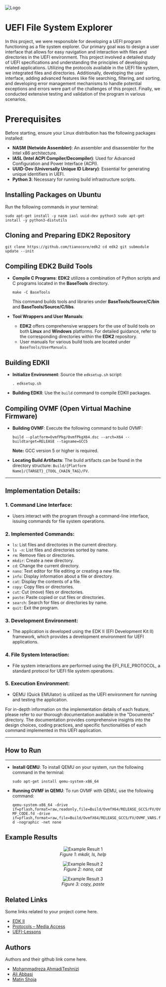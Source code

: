 
![Logo](https://github.com/Sharif-University-ESRLab/Fall2023-uefi-file-system-explorer/assets/59166955/ccd1e642-9594-4861-929e-8e6194769d04)

# UEFI File System Explorer

In this project, we were responsible for developing a UEFI program functioning as a file system explorer. Our primary goal was to design a user interface that allows for easy navigation and interaction with files and directories in the UEFI environment. This project involved a detailed study of UEFI specifications and understanding the principles of developing related applications. Utilizing the protocols available in the UEFI file system, we integrated files and directories. Additionally, developing the user interface, adding advanced features like file searching, filtering, and sorting, and developing error management mechanisms to handle potential exceptions and errors were part of the challenges of this project. Finally, we conducted extensive testing and validation of the program in various scenarios.


Prerequisites
=============

Before starting, ensure your Linux distribution has the following packages installed:

*   **NASM (Netwide Assembler)**: An assembler and disassembler for the Intel x86 architecture.
*   **IASL (Intel ACPI Compiler/Decompiler)**: Used for Advanced Configuration and Power Interface (ACPI).
*   **UUID-Dev (Universally Unique ID Library)**: Essential for generating unique identifiers in UEFI.
*   **Python 3**: Necessary for running build infrastructure scripts.

Installing Packages on Ubuntu
-----------------------------

Run the following commands in your terminal:


`sudo apt-get install -y nasm iasl uuid-dev python3 sudo apt-get install -y python3-distutils`

Cloning and Preparing EDK2 Repository
-------------------------------------


`git clone https://github.com/tianocore/edk2 cd edk2 git submodule update --init`

Compiling EDK2 Build Tools
--------------------------

*   **Compile C Programs**: **EDK2** utilizes a combination of Python scripts and C programs located in the **BaseTools** directory.
    
    
    `make -C BaseTools`
    
    This command builds tools and libraries under **BaseTools/Source/C/bin** and **BaseTools/Source/C/libs**.
    
*   **Tool Wrappers and User Manuals**:
    
    *   **EDK2** offers comprehensive wrappers for the use of build tools on both **Linux** and **Windows** platforms. For detailed guidance, refer to the corresponding directories within the **EDK2** repository.
    *   User manuals for various build tools are located under `BaseTools/UserManuals`.

Building EDKII
--------------

*   **Initialize Environment**: Source the `edksetup.sh` script:
    
     
    `. edksetup.sh`
    
*   **Building EDKII**: Use the `build` command to compile EDKII packages.
    

Compiling OVMF (Open Virtual Machine Firmware)
----------------------------------------------

*   **Building OVMF**: Execute the following command to build OVMF:
    
     
    `build --platform=OvmfPkg/OvmfPkgX64.dsc --arch=X64 --buildtarget=RELEASE --tagname=GCC5`
    
    **Note:** GCC version 5 or higher is required.
    
*   **Locating Build Artifacts**: The build artifacts can be found in the directory structure: `Build/{Platform Name}/{TARGET}_{TOOL_CHAIN_TAG}/FV`.
    

*****************************
Implementation Details:
-----------------------

### 1\. Command Line Interface:

*   Users interact with the program through a command-line interface, issuing commands for file system operations.

### 2\. Implemented Commands:

*   `ls`: List files and directories in the current directory.
*   `ls -n`: List files and directories sorted by name.
*   `rm`: Remove files or directories.
*   `mkdir`: Create a new directory.
*   `cd`: Change the current directory.
*   `nano`: Text editor for file editing or creating a new file.
*   `info`: Display information about a file or directory.
*   `cat`: Display the contents of a file.
*   `copy`: Copy files or directories.
*   `cut`: Cut (move) files or directories.
*   `paste`: Paste copied or cut files or directories.
*   `search`: Search for files or directories by name.
*   `quit`: Exit the program.

### 3\. Development Environment:

*   The application is developed using the EDK II (EFI Development Kit II) framework, which provides a development environment for UEFI applications.

### 4\. File System Interaction:

*   File system interactions are performed using the EFI\_FILE\_PROTOCOL, a standard protocol for UEFI file system operations.

### 5\. Execution Environment:

*   QEMU (Quick EMUlator) is utilized as the UEFI environment for running and testing the application.

For in-depth information on the implementation details of each feature, please refer to our thorough documentation available in the "Documents" directory. The documentation provides comprehensive insights into the design choices, coding practices, and specific functionalities of each command implemented in this UEFI application.
*****************************
## How to Run
-----------------

*   **Install QEMU**: To install QEMU on your system, run the following command in the terminal:
     
    `sudo apt-get install qemu-system-x86_64`
    
*   **Running OVMF in QEMU**: To run OVMF with QEMU, use the following command:
     
    `qemu-system-x86_64 -drive if=pflash,format=raw,readonly,file=Build/OvmfX64/RELEASE_GCC5/FV/OVMF_CODE.fd -drive if=pflash,format=raw,file=Build/OvmfX64/RELEASE_GCC5/FV/OVMF_VARS.fd -nographic -net none`



## Example Results

<p align="center">
  <img src="https://github.com/Sharif-University-ESRLab/Fall2023-uefi-file-system-explorer/assets/59166955/c25d643f-ddda-4782-8759-43eda7c5d94c" alt="Example Result 1" />
  <br>
  <em>Figure 1: mkdir, ls, help</em>
</p>

<p align="center">
  <img src="https://github.com/Sharif-University-ESRLab/Fall2023-uefi-file-system-explorer/assets/59166955/763b51d7-548f-40ee-aca9-6544e04d592d" alt="Example Result 2" />
  <br>
  <em>Figure 2: nano, cat</em>
</p>

<p align="center">
  <img src="https://github.com/Sharif-University-ESRLab/Fall2023-uefi-file-system-explorer/assets/59166955/80669c71-0f12-4341-938c-99fb1307d908" alt="Example Result 3" />
  <br>
  <em>Figure 3: copy, paste</em>
</p>


## Related Links
Some links related to your project come here.
 - [EDK II]([https://github.com/tianocore/edk2](https://github.com/tianocore/edk2))
 - [Protocols – Media Access]([https://randomnerdtutorials.com/esp32-pinout-reference-gpios/](https://uefi.org/specs/UEFI/2.10/13_Protocols_Media_Access.html))
 - [UEFI-Lessons]([https://docs.djangoproject.com/en/5.0/](https://github.com/Kostr/UEFI-Lessons))


## Authors
Authors and their github link come here.
- [Mohammadreza AhmadiTeshnizi]([https://github.com/Sharif-University-ESRLab](https://github.com/teshnizi2))
- [Ali Abbasi]([https://github.com/Sharif-University-ESRLab](https://github.com/a80-abbasi))
- [Matin Shoja]([https://github.com/Sharif-University-ESRLab](https://github.com/MartinBrave)https://github.com/MartinBrave)


